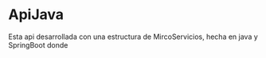 # ApiJava
Esta api desarrollada con una estructura de MircoServicios, hecha en java y SpringBoot donde 
